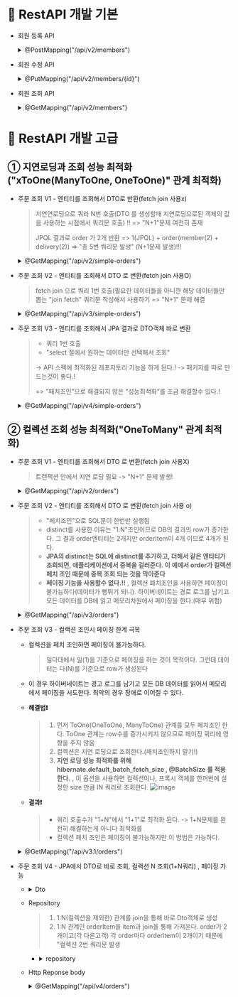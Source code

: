 🔎 RestAPI 개발 기본
==========================
* 회원 등록 API
    <details>
    <summary>@PostMapping("/api/v2/members")</summary>

    ![image](https://user-images.githubusercontent.com/96917871/180197438-79daef42-bd34-4aa4-99cd-b217430a904d.png)
    </details>

* 회원 수정 API
    <details>
    <summary>@PutMapping("/api/v2/members/{id}")</summary>

    ![image](https://user-images.githubusercontent.com/96917871/180197737-b1fdab09-b30d-42b7-a80b-c6ac13be72f3.png)
    </details>

* 회원 조회 API
    <details>
    <summary>@GetMapping("/api/v2/members")</summary>

    ![image](https://user-images.githubusercontent.com/96917871/180197913-f2e1b4df-f513-4ca3-ab46-96333fcde8df.png)
    </details>
    
    
🔎 RestAPI 개발 고급
====================================================================
① 지연로딩과 조회 성능 최적화("xToOne(ManyToOne, OneToOne)" 관계 최적화)
-----------------------------------------------------------------------------

* 주문 조회 V1 - 엔티티를 조회해서 DTO로 반환(fetch join 사용x)
  > 지연연로딩으로 쿼리 N번 호출(DTO 를 생성할때 지연로딩으로된 객체의 값을 사용하는 시점에서 쿼리문 호출) !! => "N+1"문제 여전히 존재
  > 
  > JPQL 결과로 order 가 2개 반환 => 1(JPQL) + order(member(2) + delivery(2)) => "총 5번 쿼리문 발생" (N+1문제 발생)!!!
   <details>
    <summary> @GetMapping("/api/v2/simple-orders")</summary>

    ![image](https://user-images.githubusercontent.com/96917871/180198940-9a30f4eb-3d08-42d4-91cb-f3a3051d8848.png)
    </details>
    
* 주문 조회 V2 - 엔티티를 조회해서 DTO 로 변환(fetch join 사용O)
  > fetch join 으로 쿼리 1번 호출(필요한 데이터들을 아니깐 해당 데이터들만 뽑는 "join fetch" 쿼리문 작성해서 사용하기 => "N+1" 문제 해결
   <details>
    <summary> @GetMapping("/api/v3/simple-orders")</summary>
    
    ```
     public List<Order> findAllWithMemberDelivery() {
        String sql = "select o from Order o join fetch o.member m join fetch o.delivery d";
        List<Order> result = em.createQuery(sql, Order.class)
                .getResultList();
        return result;
    }
    ```
    
    ![image](https://user-images.githubusercontent.com/96917871/180200730-a8d109f4-cad0-4e9c-b3b0-c143489ebeb8.png)
    </details>
    
* 주문 조회 V3 - 엔티티를 조회해서 JPA 결과로 DTO객체 바로 변환
  > * 쿼리 1번 호출
  > * "select 절에서 원하는 데이터만 선택해서 조회"
  > 
  > -> API 스펙에 최적화된 레포지토리 기능을 하게 된다.! -> 패키지를 따로 만드는것이 좋다.!
  > 
  > => "패치조인"으로 해결되지 않은 "성능최적화"를 조금 해결할수 있다.!
   <details>
    <summary> @GetMapping("/api/v4/simple-orders")</summary>
    
    ```
    public List<OrderSimpleQueryDto> findOrderDtos() {
        String sql = "select new jpabook.jpashop.repository.order.simpleQuery.OrderSimpleQueryDto(o.id, m.name, o.orderDate, o.status, d.address)" +
                " from Order o join o.member m join o.delivery d";

        return em.createQuery(sql, OrderSimpleQueryDto.class)
                .getResultList();
    }
    ```
    
    ![image](https://user-images.githubusercontent.com/96917871/180200839-dba36eb7-b353-4e8c-913e-ffe4c0eb8bed.png)
    </details>

② 컬렉션 조회 성능 최적화("OneToMany" 관계 최적화)
-----------------------------------------------------------------------------
* 주문 조회 V1 - 엔티티를 조회해서 DTO 로 변환(fetch join 사용X)
  > 트랜잭션 안에서 지연 로딩 필요 -> "N+1" 문제 발생!
   <details>
    <summary>@GetMapping("/api/v2/orders")</summary>
    
    ```
    {
    "orders": [
        {
            "orderId": 1,
            "name": "useA",
            "orderDate": "2022-07-21T19:53:13.231747",
            "orderStatus": "ORDER",
            "address": {
                "city": "서울",
                "street": "1",
                "zipcode": "111"
            },
            "orderItems": [
                {
                    "itemName": "JPA1 BOOK",
                    "orderPrice": 10000,
                    "count": 1
                },
                {
                    "itemName": "JPA2 BOOK",
                    "orderPrice": 20000,
                    "count": 2
                }
            ]
        },
        {
            "orderId": 2,
            "name": "userB",
            "orderDate": "2022-07-21T19:53:13.309542",
            "orderStatus": "ORDER",
            "address": {
                "city": "진주",
                "street": "2",
                "zipcode": "2222"
            },
            "orderItems": [
                {
                    "itemName": "SPRING1 BOOK",
                    "orderPrice": 20000,
                    "count": 3
                },
                {
                    "itemName": "SPRING2 BOOK",
                    "orderPrice": 40000,
                    "count": 4
                }
            ]
        }
      ],
      "count": 2
    }
    ```
    </details>
    
* 주문 조회 V2 - 엔티티를 조회해서 DTO 로 변환(fetch join 사용 o)
  > * "페치조인"으로 SQL문이 한번만 실행됨
  > * distinct를 사용한 이유는 "1:N"조인이므로 DB의 결과의 row가 증가한다. 그 결과 order엔티티는 2개지만 orderItem이 4개 이므로 4개가 된다.
  > * **JPA의 distinct는 SQL에 distinct를 추가하고, 더해서 같은 엔티티가 조회되면, 애플리케이션에서 중복을 걸러준다. 이 예에서 order가 컬렉션 페치 조인 때문에 중복 조회 되는 것을 막아준다**
  > * **페이징 기능을 사용할수 없다.!!** , 컬렉션 폐치조인을 사용하면 페이징이 불가능하다(데이터가 뻥튀기 되니). 하이버네이트는 경로 로그를 남기고 모든 데이터를 DB에 읽고 메모리차원에서 페이징을 한다.(매우 위험)
  
   <details>
    <summary>@GetMapping("/api/v3/orders")</summary>
    
    ```
    public List<Order> findAllWithItem() {
        /**
         * distinct 기능
         * 1. 쿼리문에 직접 넣어준다. -> DB에 입장에서는 모든 데이터가 같아야 중복을 없애주는데 해당 경우에는 order의 필드가 같고 orderItem이 다르니깐 중복제거가 안된다.
         * 2. JPA가 쿼리의 결과로 "Order"의 객체에서 같은 id(Order의 id)가 같은건 날려준다. -> 중복 제거가 된다.!!
         */
        String sql = "select distinct o from Order o join fetch o.member m join fetch o.delivery d join fetch o.orderItems oi join fetch oi.item i";
        return em.createQuery(sql, Order.class)
                .getResultList();
    }
    ```
    
   ```
   {
    "orders": [
        {
            "orderId": 1,
            "name": "useA",
            "orderDate": "2022-07-21T19:53:13.231747",
            "orderStatus": "ORDER",
            "address": {
                "city": "서울",
                "street": "1",
                "zipcode": "111"
            },
            "orderItems": [
                {
                    "itemName": "JPA1 BOOK",
                    "orderPrice": 10000,
                    "count": 1
                },
                {
                    "itemName": "JPA2 BOOK",
                    "orderPrice": 20000,
                    "count": 2
                }
            ]
        },
        {
            "orderId": 2,
            "name": "userB",
            "orderDate": "2022-07-21T19:53:13.309542",
            "orderStatus": "ORDER",
            "address": {
                "city": "진주",
                "street": "2",
                "zipcode": "2222"
            },
            "orderItems": [
                {
                    "itemName": "SPRING1 BOOK",
                    "orderPrice": 20000,
                    "count": 3
                },
                {
                    "itemName": "SPRING2 BOOK",
                    "orderPrice": 40000,
                    "count": 4
                }
            ]
        }
      ],
     "count": 2
   }
   
   ```
    </details>


* 주문 조회 V3 - 컬랙션 조인시 페이징 한계 극복
  * 컬렉션을 페치 조인하면 페이징이 불가능하다.
    > 일다대에서 일(1)을 기준으로 페이징을 하는 것이 목적이다. 그런데 데이터는 다(N)를 기준으로 row가 생성된다
  * 이 경우 하이버네이트는 경고 로그를 남기고 모든 DB 데이터를 읽어서 메모리에서 페이징을 시도한다. 최악의 경우 장애로 이어질 수 있다.
  * **해결법❗**
    > 1. 먼저 ToOne(OneToOne, ManyToOne) 관계를 모두 페치조인 한다. ToOne 관계는 row수를 증가시키지 않으므로 페이징 쿼리에 영향을 주지 않음
    > 2. 컬렉션은 지연 로딩으로 조회한다.(패치조인하지 말기!)
    > 3. **지연 로딩 성능 최적화를 위해 hibernate.default_batch_fetch_size , @BatchSize 를 적용한다.** , 이 옵션을 사용하면 컬렉션이나, 프록시 객체를 한꺼번에 설정한 size 만큼 IN 쿼리로 조회한다.
    > ![image](https://user-images.githubusercontent.com/96917871/180218800-64395b0f-1714-45be-be5a-a4a4f2d9aac5.png)
  
   * **결과❗**
     > * 쿼리 호출수가 "1+N"에서 "1+1"로 최적화 된다. -> 1+N문제를 완전히 해결하는게 아니다 최적화를 
     > * 컬렉션 페치 조인은 페이징이 불가능하지만 이 방법은 가능하다.
       
   <details>
    <summary>@GetMapping("/api/v3.1/orders")</summary>
    
    ```
    public List<Order> findAllWithMemberDelivery(int offset, int limit) { //페이징!!!
        String sql = "select o from Order o join fetch o.member m join fetch o.delivery d";
        List<Order> result = em.createQuery(sql, Order.class)
                .setFirstResult(offset)
                .setMaxResults(limit)
                .getResultList();
        return result;
    }
    ```
    
    ```
    {
    "orders": [
        {
            "orderId": 1,
            "name": "useA",
            "orderDate": "2022-07-21T19:53:13.231747",
            "orderStatus": "ORDER",
            "address": {
                "city": "서울",
                "street": "1",
                "zipcode": "111"
            },
            "orderItems": [
                {
                    "itemName": "JPA1 BOOK",
                    "orderPrice": 10000,
                    "count": 1
                },
                {
                    "itemName": "JPA2 BOOK",
                    "orderPrice": 20000,
                    "count": 2
                }
            ]
        },
        {
            "orderId": 2,
            "name": "userB",
            "orderDate": "2022-07-21T19:53:13.309542",
            "orderStatus": "ORDER",
            "address": {
                "city": "진주",
                "street": "2",
                "zipcode": "2222"
            },
            "orderItems": [
                {
                    "itemName": "SPRING1 BOOK",
                    "orderPrice": 20000,
                    "count": 3
                },
                {
                    "itemName": "SPRING2 BOOK",
                    "orderPrice": 40000,
                    "count": 4
                }
            ]
        }
      ],
      "count": 2
    }
    ```
    </details>


* 주문 조회 V4 - JPA에서 DTO로 바로 조회, 컬랙션 N 조회(1+N쿼리) , 페이징 가능
  * <details>
    <summary>Dto</summary>
       
    ```
    public class OrderItemQueryDto {

        @JsonIgnore
        private Long id; //V5에서 직접 map 매핑할때 사용

        private String itemName;
        private int orderPrice;
        private int count;

        public OrderItemQueryDto(Long id, String itemName, int orderPrice, int count) {
         this.id = id;
         this.itemName = itemName;
         this.orderPrice = orderPrice;
         this.count = count;
        }
    } 
    ```
    ```
    public class OrderQueryDto {

        private Long orderId;
        private String name; //주문 고객 이름
        private LocalDateTime orderDate; //주문 시간
        private OrderStatus orderStatus;
        private Address address;
         private List<OrderItemQueryDto> orderItems;

        public OrderQueryDto(Long orderId, String name, LocalDateTime orderDate, OrderStatus orderStatus, Address address) {
        this.orderId = orderId;
        this.name = name;
        this.orderDate = orderDate;
        this.orderStatus = orderStatus;
        this.address = address;
         }
    } 
    ```
    </details>
       
   * Repository
     > 1. 1:N(컬렉션을 제외한) 관계를 join을 통해 바로 Dto객체로 생성
     > 2. 1:N 관계인 orderItem을 item과 join을 통해 가져온다.
     > order가 2개이고(각 다른고객) 각 order마다 orderitem이 2개이기 때문에 "컬렉션 2번 쿼리문 발생
     *  <details>
        <summary>repository</summary>
       
        ```
        /**
        * 컬렉션은 별도로 조회
        * Query: 루트 1번, 컬렉션 N 번 쿼리문이 실행된다.!!
        * <단건 조회에서 많이 사용하는 방식></단건>
        */
        public List<OrderQueryDto> findOrderQueryDtos() {
            List<OrderQueryDto> result = findOrders();
            result.stream()
                    .forEach(o -> {
                        List<OrderItemQueryDto> orderItem = findOrderItem(o.getOrderId()); // 루프를 도며 "orderItem"은 여러개니깐 직접 넣어준다.
                        o.setOrderItems(orderItem);
                    } );
            return result;
        }
        /**
        * 1:N 관계인 orderItems 조회
        */
        private List<OrderItemQueryDto> findOrderItem(Long orderId) {
            String sql = "select new jpabook.jpashop.repository.order.query.OrderItemQueryDto(oi.order.id,i.name, oi.orderPrice, oi.count)" +
                    " from OrderItem oi " +
                    " join oi.item i" +
                    " where oi.order.id = :orderId";

          return em.createQuery(sql, OrderItemQueryDto.class)
                  .setParameter("orderId", orderId)
                  .getResultList();
        }
    
        /**
         * 1:N 관계(컬렉션)를 제외한 나머지를 한번에 조회
        */
        public List<OrderQueryDto> findOrders() { //1:N 관계인 "OrderItem" 리스트이므로 바로 생성자(OrderQueryDto)에 넣을수 없다.
             String sql = "select new jpabook.jpashop.repository.order.query.OrderQueryDto(o.id,m.name,o.orderDate,o.status,d.address)" +
                " from Order o join o.member m join o.delivery d";

             return em.createQuery(sql, OrderQueryDto.class)
                .getResultList();
             }
        ```
        </details>
       
    * Http Reponse body
      
      <details>
      <summary>@GetMapping("/api/v4/orders")</summary>
          
      ```
      {
        "orders": [
            {
            "orderId": 1,
            "name": "useA",
            "orderDate": "2022-07-21T19:53:13.231747",
            "orderStatus": "ORDER",
            "address": {
                "city": "서울",
                "street": "1",
                "zipcode": "111"
            },
            "orderItems": [
                {
                    "itemName": "JPA1 BOOK",
                    "orderPrice": 10000,
                    "count": 1
                },
                {
                    "itemName": "JPA2 BOOK",
                    "orderPrice": 20000,
                    "count": 2
                }
            ]
          },
         {
            "orderId": 2,
            "name": "userB",
            "orderDate": "2022-07-21T19:53:13.309542",
            "orderStatus": "ORDER",
            "address": {
                "city": "진주",
                "street": "2",
                "zipcode": "2222"
            },
            "orderItems": [
                {
                    "itemName": "SPRING1 BOOK",
                    "orderPrice": 20000,
                    "count": 3
                },
                {
                    "itemName": "SPRING2 BOOK",
                    "orderPrice": 40000,
                    "count": 4
                }
            ]
         }
         ],
         "count": 2
         }
      ```
      </details>
       

       
       
